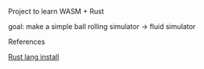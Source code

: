 Project to learn WASM + Rust

goal: make a simple ball rolling simulator -> fluid simulator

References

[Rust lang install](https://www.rust-lang.org/learn/get-started)
